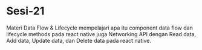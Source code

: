 # Sesi-21

Materi Data Flow & Lifecycle mempelajari apa itu component data flow dan lifecycle methods pada react native juga Networking API dengan Read data, Add data, Update data, dan Delete data pada react native.
